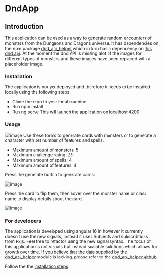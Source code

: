 # DndApp

## Introduction
This application can be used as a way to generate random encounters of monsters from the Dungeons and Dragons universe.
It has dependencies on the npm package [dnd_api_helper](https://github.com/wachtelhund/dnd_api_helper) which in turn has a dependency on [this dnd api](http://www.dnd5eapi.co/).
At the moment the dnd API is missing alot of the images for different types of monsters and these images have been replaced with a placeholder image.

### Installation
The application is not yet deployed and therefore it needs to be installed locally using the following steps.
* Clone the repo to your local machine
* Run npm install
* Run ng serve
This will launch the application on localhost:4200

### Usage
![image](https://github.com/wachtelhund/dnd_app/assets/85429142/786af7b4-33cb-463d-b125-9421944870e8)
Use these forms to generate cards with monsters or to generate a character with set number of features and spells.
* Maximum amount of monsters: 5
* Maximum challenge rating: 25
* Maximum amount of spells: 4
* Maximum amount of features: 4

Press the generate button to generate cards:

![image](https://github.com/wachtelhund/dnd_app/assets/85429142/d3143f8b-2379-40fb-bef4-da99b86335dc)

Press the card to flip them, then hover over the monster name or class name to display details about the card.

![image](https://github.com/wachtelhund/dnd_app/assets/85429142/78896833-13a1-45ec-af26-4ef4daa7c50f)

### For developers
The application is developed using angular 16 in however it currently doesn't use the new signals, instead it uses Subjects and subscribtions from Rxjs.
Feel free to refactor using the new signal syntax. The focus of this application is not visuals but instead scalable solutions which allows for growth over time.
If you believe that the data supplied by the [dnd_api_helper](https://github.com/wachtelhund/dnd_api_helper) module is lacking, please refer to the [dnd_api_helper github](https://github.com/wachtelhund/dnd_api_helper).

Follow the the [installation steps](https://github.com/wachtelhund/dnd_app/edit/main/README.md#installation).




